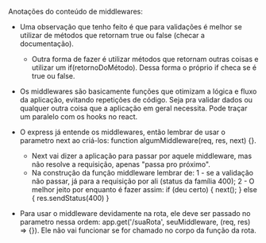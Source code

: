 Anotações do conteúdo de middlewares:

- Uma observação que tenho feito é que para validações é melhor se utilizar de métodos que retornam true ou false (checar a documentação).
  - Outra forma de fazer é utilizar métodos que retornam outras coisas e utilizar um if(retornoDoMétodo). Dessa forma o próprio if checa se é true ou false.

- Os middlewares são basicamente funções que otimizam a lógica e fluxo da aplicação, evitando repetições de código. Seja pra validar dados ou qualquer outra coisa que a aplicação em geral necessita. Pode traçar um paralelo com os hooks no react.

- O express já entende os middlewares, então lembrar de usar o parametro next ao criá-los: function algumMiddleware(req, res, next) {}.
  - Next vai dizer a aplicação para passar por aquele middleware, mas não resolve a requisição, apenas "passa pro próximo".
  - Na construção da função middleware lembrar de: 1 - se a validação não passar, já para a requisição por ali (status da família 400); 2 - O melhor jeito por enquanto é fazer assim: if (deu certo) { next(); } else { res.sendStatus(400) }

- Para usar o middleware devidamente na rota, ele deve ser passado no parametro nessa ordem: app.get('/suaRota', seuMiddleware, (req, res) => {}). Ele não vai funcionar se for chamado no corpo da função da rota.